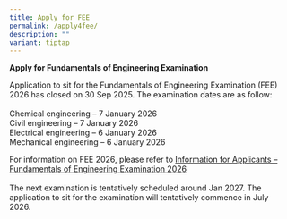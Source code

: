 ```yaml
---
title: Apply for FEE
permalink: /apply4fee/
description: ""
variant: tiptap
---
```

<p><strong>Apply for Fundamentals of Engineering Examination</strong>
</p>
<p>Application to sit for the Fundamentals of Engineering Examination (FEE)
2026 has closed on 30 Sep 2025. The examination dates are as follow:
<br>
<br>Chemical engineering – 7 January 2026
<br>Civil engineering – 7 January 2026
<br>Electrical engineering – 6 January 2026
<br>Mechanical engineering – 6 January 2026</p>
<p>For information on FEE 2026, please refer to <a href="/files/Downloads/Info on Exams/fee_2026.pdf" rel="noopener nofollow" target="_blank">Information for Applicants – Fundamentals of Engineering Examination 2026</a>
<br>
<br>The next examination is tentatively scheduled around Jan 2027. The application
to sit for the examination will tentatively commence in July 2026.</p>